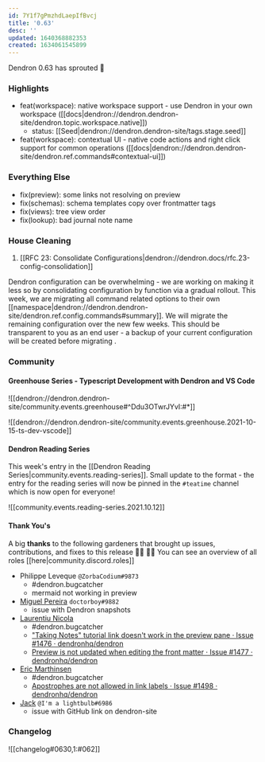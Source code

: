 ```yaml
---
id: 7Y1f7gPmzhdLaepIfBvcj
title: '0.63'
desc: ''
updated: 1640368882353
created: 1634061545899
---
```


Dendron 0.63 has sprouted  🌱

### Highlights
- feat(workspace): native workspace support - use Dendron in your own workspace ([[docs|dendron://dendron.dendron-site/dendron.topic.workspace.native]])
    - status: [[Seed|dendron://dendron.dendron-site/tags.stage.seed]]
- feat(workspace): contextual UI - native code actions and right click support for common operations ([[docs|dendron://dendron.dendron-site/dendron.ref.commands#contextual-ui]])

### Everything Else
- fix(preview): some links not resolving on preview 
- fix(schemas): schema templates copy over frontmatter tags  
- fix(views): tree view order 
- fix(lookup): bad journal note name  

### House Cleaning

1. [[RFC 23: Consolidate Configurations|dendron://dendron.docs/rfc.23-config-consolidation]]

Dendron configuration can be overwhelming - we are working on making it less so by consolidating configuration by function via a gradual rollout. This week, we are migrating all command related options to their own [[namespace|dendron://dendron.dendron-site/dendron.ref.config.commands#summary]]. We will migrate the remaining configuration over the new few weeks. This should be transparent to you as an end user - a backup of your current configuration will be created before migrating .

### Community

#### Greenhouse Series - Typescript Development with Dendron and VS Code

![[dendron://dendron.dendron-site/community.events.greenhouse#^Ddu3OTwrJYvI:#*]]

![[dendron://dendron.dendron-site/community.events.greenhouse.2021-10-15-ts-dev-vscode]]

#### Dendron Reading Series

This week's entry in the [[Dendron Reading Series|community.events.reading-series]]. Small update to the format - the entry for the reading series will now be pinned in the `#teatime` channel which is now open for everyone!

![[community.events.reading-series.2021.10.12]]

#### Thank You's

A big **thanks** to the following gardeners that brought up issues, contributions, and fixes to this release :man_farmer: :woman_farmer: 
You can see an overview of all roles [[here|community.discord.roles]]

- Philippe Leveque `@ZorbaCodium#9873`
    - #dendron.bugcatcher
    - mermaid not working in preview
- [Miguel Pereira](https://github.com/doctorboyMP) `doctorboy#9882`
    - issue with Dendron snapshots
- [Laurentiu Nicola](https://github.com/lnicola)
    - #dendron.bugcatcher
    - ["Taking Notes" tutorial link doesn't work in the preview pane · Issue #1476 · dendronhq/dendron](https://github.com/dendronhq/dendron/issues/1476)
    - [Preview is not updated when editing the front matter · Issue #1477 · dendronhq/dendron](https://github.com/dendronhq/dendron/issues/1477)
- [Eric Marthinsen](https://github.com/emarthinsen)
    - #dendron.bugcatcher
    - [Apostrophes are not allowed in link labels · Issue #1498 · dendronhq/dendron](https://github.com/dendronhq/dendron/issues/1498)
- [Jack](https://github.com/imalightbulb) `@I'm a lightbulb#6986`
    - issue with GitHub link on dendron-site

### Changelog
![[changelog#0630,1:#062]]
